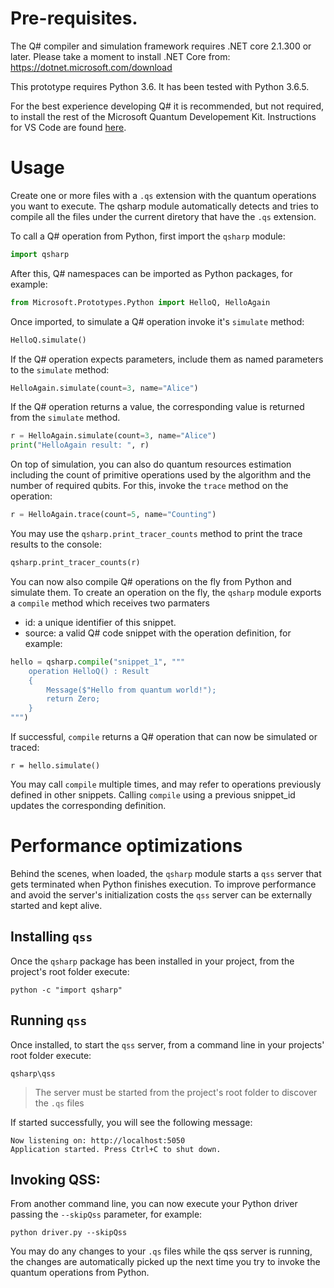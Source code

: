 # Pre-requisites.

The Q# compiler and simulation framework requires .NET core 2.1.300 or later.
Please take a moment to install .NET Core from: https://dotnet.microsoft.com/download

This prototype requires Python 3.6. It has been tested with Python 3.6.5. 

For the best experience developing Q# it is recommended, but not required, to install the rest of the
Microsoft Quantum Developement Kit. Instructions for VS Code are found [here](https://docs.microsoft.com/en-us/quantum/install-guide/command-line?view=qsharp-preview).


# Usage

Create one or more files with a `.qs` extension with the quantum operations you want to execute.
The qsharp module automatically detects and tries to compile all the files under the current 
diretory that have the  `.qs` extension.

To call a Q# operation from Python, first import the `qsharp` module:
```python
import qsharp
```

After this, Q# namespaces can be imported as Python packages, for example:
```python
from Microsoft.Prototypes.Python import HelloQ, HelloAgain
```

Once imported, to simulate a Q# operation invoke it's `simulate` method:
```python
HelloQ.simulate()
```

If the Q# operation expects parameters, include them as named parameters to the `simulate` method:
```python
HelloAgain.simulate(count=3, name="Alice")
```

If the Q# operation returns a value, the corresponding value is returned from the `simulate` method.
```python
r = HelloAgain.simulate(count=3, name="Alice")
print("HelloAgain result: ", r)
```

On top of simulation, you can also do quantum resources estimation including 
the count of primitive operations used by the algorithm and the number of required qubits.
For this, invoke the `trace` method on the operation:
```python
r = HelloAgain.trace(count=5, name="Counting")
```

You may use the `qsharp.print_tracer_counts` method to print the trace results to the console:
```python
qsharp.print_tracer_counts(r)
```


You can now also compile Q# operations on the fly from Python
and simulate them.
To create an operation on the fly, the `qsharp` module exports a `compile` method which receives two parmaters
* id: a unique identifier of this snippet.
* source: a valid Q# code snippet with the operation definition, for example:
```python
hello = qsharp.compile("snippet_1", """
    operation HelloQ() : Result
    {
        Message($"Hello from quantum world!"); 
        return Zero;
    }
""")
```

If successful, `compile` returns a Q# operation that can now be simulated or traced:
```
r = hello.simulate()
```

You may call `compile` multiple times, and may refer to operations previously defined in other snippets. 
Calling `compile` using a previous snippet_id updates the corresponding definition.


# Performance optimizations

Behind the scenes, when loaded, the `qsharp` module starts a `qss` server that gets terminated
when Python finishes execution. To improve performance and avoid the server's initialization costs 
the `qss` server can be externally started and kept alive.

## Installing `qss`

Once the `qsharp` package has been installed in your project, from the project's root folder execute:
```
python -c "import qsharp"
```

## Running `qss`

Once installed, to start the `qss` server, from a command line in your projects' root folder execute:
```
qsharp\qss
```

> The server must be started from the project's root folder to 
> discover the `.qs` files

If started successfully, you will see the following message:
```
Now listening on: http://localhost:5050
Application started. Press Ctrl+C to shut down.
```

## Invoking QSS:

From another command line, you can now execute your Python driver passing the `--skipQss` parameter,
for example:
```
python driver.py --skipQss
```

You may do any changes to your `.qs` files while the qss server is running, the changes are 
automatically picked up the next time you try to invoke the quantum operations from Python.



